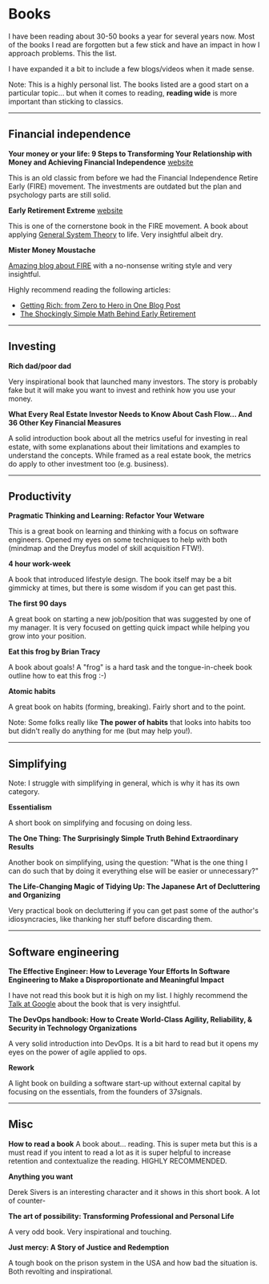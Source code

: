 # Books

I have been reading about 30-50 books a year for several years now. Most of the books I read are forgotten but a few stick and have an impact in how I approach problems. This the list.

I have expanded it a bit to include a few blogs/videos when it made sense.

Note: This is a highly personal list. The books listed are a good start on a particular topic... but when it comes to reading, **reading wide** is more important than sticking to classics.

<hr />

## Financial independence

**Your money or your life: 9 Steps to Transforming Your Relationship with Money and Achieving Financial Independence** [website](https://yourmoneyoryourlife.com/book/)

This is an old classic from before we had the Financial Independence Retire Early (FIRE) movement. The investments are outdated but the plan and psychology parts are still solid.

**Early Retirement Extreme** [website](https://earlyretirementextreme.com/)

This is one of the cornerstone book in the FIRE movement. A book about applying [General System Theory](https://en.wikipedia.org/wiki/Systems_theory) to life. Very insightful albeit dry.

**Mister Money Moustache**

[Amazing blog about FIRE](https://www.mrmoneymustache.com/) with a no-nonsense writing style and very insightful.

Highly recommend reading the following articles:

* [Getting Rich: from Zero to Hero in One Blog Post](https://www.mrmoneymustache.com/2013/02/22/getting-rich-from-zero-to-hero-in-one-blog-post/)
* [The Shockingly Simple Math Behind Early Retirement](https://www.mrmoneymustache.com/2012/01/13/the-shockingly-simple-math-behind-early-retirement/)

<hr />

## Investing

**Rich dad/poor dad**

Very inspirational book that launched many investors. The story is probably fake but it will make you want to invest and rethink how you use your money.

**What Every Real Estate Investor Needs to Know About Cash Flow... And 36 Other Key Financial Measures**

A solid introduction book about all the metrics useful for investing in real estate, with some explanations about their limitations and examples to understand the concepts. While framed as a real estate book, the metrics do apply to other investment too (e.g. business).

<hr />

<a id="productivity"></a>
## Productivity

**Pragmatic Thinking and Learning: Refactor Your Wetware**

This is a great book on learning and thinking with a focus on software engineers. Opened my eyes on some techniques to help with both (mindmap and the Dreyfus model of skill acquisition FTW!).

**4 hour work-week**

A book that introduced lifestyle design. The book itself may be a bit gimmicky at times, but there is some wisdom if you can get past this.

**The first 90 days**

A great book on starting a new job/position that was suggested by one of my manager. It is very focused on getting quick impact while helping you grow into your position.

**Eat this frog by Brian Tracy**

A book about goals! A "frog" is a hard task and the tongue-in-cheek book outline how to eat this frog :-)

**Atomic habits**

A great book on habits (forming, breaking). Fairly short and to the point.

Note: Some folks really like **The power of habits** that looks into habits too but didn't really do anything for me (but may help you!).

<hr />

## Simplifying

Note: I struggle with simplifying in general, which is why it has its own category.

**Essentialism**

A short book on simplifying and focusing on doing less.

**The One Thing: The Surprisingly Simple Truth Behind Extraordinary Results**

Another book on simplifying, using the question: "What is the one thing I can do such that by doing it everything else will be easier or unnecessary?"

**The Life-Changing Magic of Tidying Up: The Japanese Art of Decluttering and Organizing**

Very practical book on decluttering if you can get past some of the author's idiosyncracies, like thanking her stuff before discarding them.

<hr />

## Software engineering

**The Effective Engineer: How to Leverage Your Efforts In Software Engineering to Make a Disproportionate and Meaningful Impact**

I have not read this book but it is high on my list. I highly recommend the [Talk at Google](https://www.youtube.com/watch?v=BnIz7H5ruy0) about the book that is very insightful.

**The DevOps handbook: How to Create World-Class Agility, Reliability, & Security in Technology Organizations**

A very solid introduction into DevOps. It is a bit hard to read but it opens my eyes on the power of agile applied to ops.

**Rework**

A light book on building a software start-up without external capital by focusing on the essentials, from the founders of 37signals.

<hr />

## Misc

**How to read a book**
A book about... reading. This is super meta but this is a must read if you intent to read a lot as it is super helpful to increase retention and contextualize the reading. HIGHLY RECOMMENDED.

**Anything you want**

Derek Sivers is an interesting character and it shows in this short book. A lot of counter-

**The art of possibility: Transforming Professional and Personal Life**

A very odd book. Very inspirational and touching.

**Just mercy: A Story of Justice and Redemption**

A tough book on the prison system in the USA and how bad the situation is. Both revolting and inspirational.

